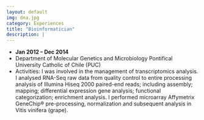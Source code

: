 ```yaml
---
layout: default
img: dna.jpg
category: Experiences
title: "Bioinformatician"
description: |
---
```


* __Jan 2012 – Dec 2014__
* Department of Molecular Genetics and Microbiology
Pontifical University Catholic of Chile (PUC)
* Activities: I was involved in the management of transcriptomics analysis. I analysed RNA-Seq raw data from quality control to entire processing analysis of Illumina Hiseq 2000 paired-end reads; including assembly; mapping; differential expression gene analysis; functional categorization; enrichment analysis. I performed microarray Affymetrix GeneChip® pre-processing, normalization and subsequent analysis in Vitis vinifera (grape).

